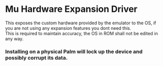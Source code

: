 # Mu Hardware Expansion Driver

This exposes the custom hardware provided by the emulator to the OS, if you are not using any expansion features you dont need this.  
This is required to maintain accuracy, the OS in ROM shall not be edited in any way.


### Installing on a physical Palm will lock up the device and possibly corrupt its data.
